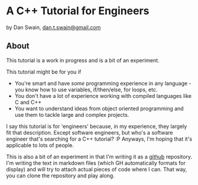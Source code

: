 # A C++ Tutorial for Engineers

by Dan Swain, dan.t.swain@gmail.com

## About

This tutorial is a work in progress and is a bit of an experiment. 

This tutorial might be for you if

 - You're smart and have *some* programming experience in any language - you know how to use variables, if/then/else, for loops, etc.
 - You don't have a lot of experience working with compiled languages like C and C++
 - You want to understand ideas from object oriented programming and use them to tackle large and complex projects.
 
I say this tutorial is for 'engineers' because, in my experience, they largely fit that description.  Except software engineers, but who's a software engineer that's searching for a C++ tutorial? :P  Anyways, I'm hoping that it's applicable to lots of people.

This is also a bit of an experiment in that I'm writing it as a [github](http://github.com) repository.  I'm writing the text in markdown files (which GH automatically formats for display) and will try to attach actual pieces of code where I can.  That way, you can clone the repository and play along.

